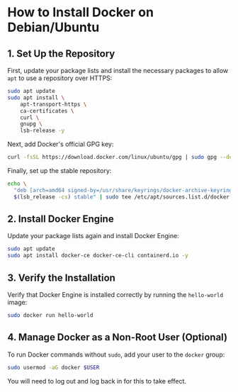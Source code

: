# How to Install Docker on Debian/Ubuntu

## 1. Set Up the Repository

First, update your package lists and install the necessary packages to allow `apt` to use a repository over HTTPS:

```bash
sudo apt update
sudo apt install \
    apt-transport-https \
    ca-certificates \
    curl \
    gnupg \
    lsb-release -y
```

Next, add Docker's official GPG key:

```bash
curl -fsSL https://download.docker.com/linux/ubuntu/gpg | sudo gpg --dearmor -o /usr/share/keyrings/docker-archive-keyring.gpg
```

Finally, set up the stable repository:

```bash
echo \
  "deb [arch=amd64 signed-by=/usr/share/keyrings/docker-archive-keyring.gpg] https://download.docker.com/linux/ubuntu \
  $(lsb_release -cs) stable" | sudo tee /etc/apt/sources.list.d/docker.list > /dev/null
```

## 2. Install Docker Engine

Update your package lists again and install Docker Engine:

```bash
sudo apt update
sudo apt install docker-ce docker-ce-cli containerd.io -y
```

## 3. Verify the Installation

Verify that Docker Engine is installed correctly by running the `hello-world` image:

```bash
sudo docker run hello-world
```

## 4. Manage Docker as a Non-Root User (Optional)

To run Docker commands without `sudo`, add your user to the `docker` group:

```bash
sudo usermod -aG docker $USER
```

You will need to log out and log back in for this to take effect.

```